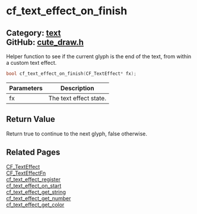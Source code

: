 [](../header.md ':include')

# cf_text_effect_on_finish

Category: [text](https://github.com/RandyGaul/cute_framework/blob/master/docs/api_reference?id=text)  
GitHub: [cute_draw.h](https://github.com/RandyGaul/cute_framework/blob/master/include/cute_draw.h)  
---

Helper function to see if the current glyph is the end of the text, from within a custom text effect.

```cpp
bool cf_text_effect_on_finish(CF_TextEffect* fx);
```

Parameters | Description
--- | ---
fx | The text effect state.

## Return Value

Return true to continue to the next glyph, false otherwise.

## Related Pages

[CF_TextEffect](https://github.com/RandyGaul/cute_framework/blob/master/docs/text/cf_texteffect.md)  
[CF_TextEffectFn](https://github.com/RandyGaul/cute_framework/blob/master/docs/text/cf_texteffectfn.md)  
[cf_text_effect_register](https://github.com/RandyGaul/cute_framework/blob/master/docs/text/cf_text_effect_register.md)  
[cf_text_effect_on_start](https://github.com/RandyGaul/cute_framework/blob/master/docs/text/cf_text_effect_on_start.md)  
[cf_text_effect_get_string](https://github.com/RandyGaul/cute_framework/blob/master/docs/text/cf_text_effect_get_string.md)  
[cf_text_effect_get_number](https://github.com/RandyGaul/cute_framework/blob/master/docs/text/cf_text_effect_get_number.md)  
[cf_text_effect_get_color](https://github.com/RandyGaul/cute_framework/blob/master/docs/text/cf_text_effect_get_color.md)  
